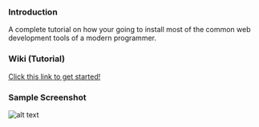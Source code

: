 ### Introduction

A complete tutorial on how your going to install most of the common web development tools of a modern programmer.


### Wiki (Tutorial)

[Click this link to get started!](https://github.com/pokoot/tools/wiki)


### Sample Screenshot

![alt text](https://raw.github.com/pokoot/workflow/master/screenshot.png "Vim Editor")


